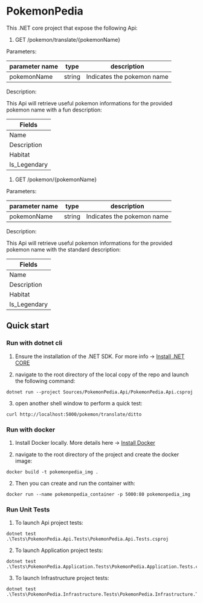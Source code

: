 # PokemonPedia

This .NET core project that expose the following Api:

1) GET /pokemon/translate/{pokemonName}

Parameters:

| parameter name | type | description  |
|---|---|---|
| pokemonName | string | Indicates the pokemon name |

Description:

This Api will retrieve useful pokemon informations for the provided pokemon name with a fun description:

| Fields  |   
|---|
| Name  |
| Description  |
| Habitat  |
| Is_Legendary  |

1) GET /pokemon/{pokemonName}

Parameters:

| parameter name | type | description  |
|---|---|---|
| pokemonName | string | Indicates the pokemon name |

Description:

This Api will retrieve useful pokemon informations for the provided pokemon name with the standard description:

| Fields  |   
|---|
| Name  |
| Description  |
| Habitat  |
| Is_Legendary  |


## Quick start

### Run with dotnet cli

1) Ensure the installation of the .NET SDK. For more info -> [Install .NET CORE](https://docs.microsoft.com/en-us/dotnet/core/install/windows?tabs=net50)


2) navigate to the root directory of the local copy of the repo and launch the following command:

```
dotnet run --project Sources/PokemonPedia.Api/PokemonPedia.Api.csproj
```

3) open another shell window to perform a quick test:

```
curl http://localhost:5000/pokemon/translate/ditto
```

### Run with docker

1) Install Docker locally. More details here -> [Install Docker](https://docs.docker.com/engine/install/)

2) navigate to the root directory of the project and create the docker image:

```
docker build -t pokemonpedia_img .
```

2) Then you can create and run the container with:

```
docker run --name pokemonpedia_container -p 5000:80 pokemonpedia_img
```

### Run Unit Tests

1) To launch Api project tests:

```
dotnet test .\Tests\PokemonPedia.Api.Tests\PokemonPedia.Api.Tests.csproj
```

2) To launch Application project tests:

```
dotnet test .\Tests\PokemonPedia.Application.Tests\PokemonPedia.Application.Tests.csproj
```

3) To launch Infrastructure project tests:

```
dotnet test .\Tests\PokemonPedia.Infrastructure.Tests\PokemonPedia.Infrastructure.Tests.csproj
```

